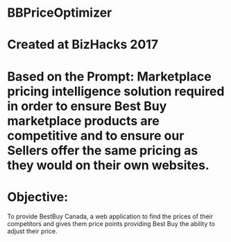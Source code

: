 # BBPriceOptimizer

# Created at BizHacks 2017

# Based on the Prompt: Marketplace pricing intelligence solution required in order to ensure Best Buy marketplace products are competitive and to ensure our Sellers offer the same pricing as they would on their own websites.

# Objective:

To provide BestBuy Canada, a web application to find the prices of their competitors and gives them price points providing Best Buy the ability to adjust their price. 


